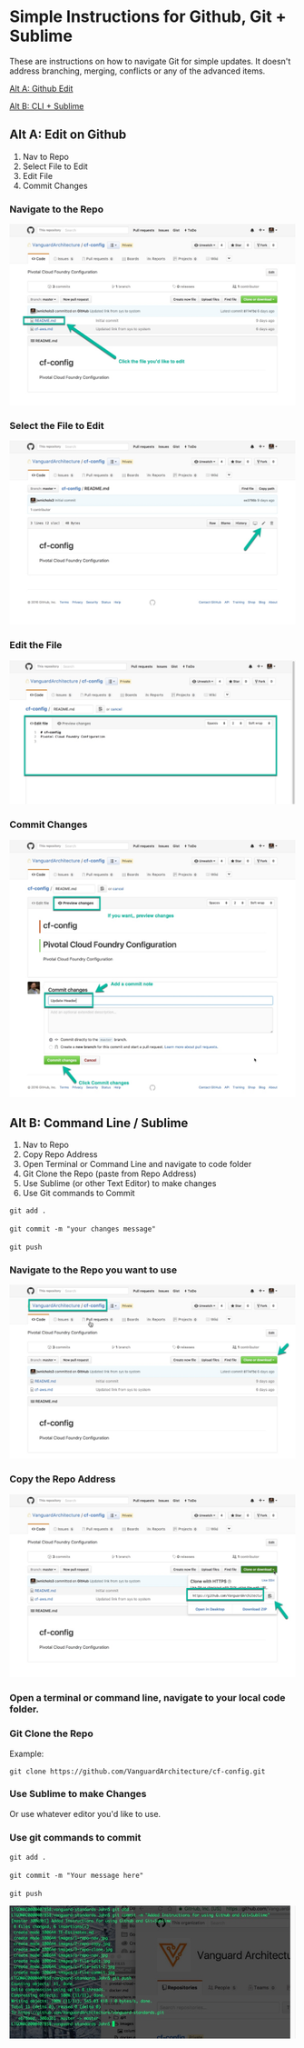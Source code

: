 # Simple Instructions for Github, Git + Sublime

These are instructions on how to navigate Git for simple updates. It doesn't address branching, merging, conflicts or any of the advanced items.

[Alt A: Github Edit](#alt-a-edit-on-github)

[Alt B: CLI + Sublime](#alt-b-command-line--sublime)

## Alt A: Edit on Github

1. Nav to Repo
2. Select File to Edit
3. Edit File
4. Commit Changes

### Navigate to the Repo

![Repo Nav](./images/a-repo-nav.jpg)

### Select the File to Edit

![Select File to Edit](./images/b-file-edit.jpg)

### Edit the File

![Edit File](./images/c-file-edit-2.jpg)

### Commit Changes

![Commit Changes](./images/d-file-commit.jpg)

## Alt B: Command Line / Sublime

1. Nav to Repo
2. Copy Repo Address
3. Open Terminal or Command Line and navigate to code folder
4. Git Clone the Repo (paste from Repo Address)
5. Use Sublime (or other Text Editor) to make changes
6. Use Git commands to Commit
  ```
  git add .

  git commit -m "your changes message"

  git push
  ```

### Navigate to the Repo you want to use

![1-Repo-Nav](./images/1-repo-nav.jpg)

### Copy the Repo Address

![2-Repo-Copy](./images/2-repo-copy.jpg)

### Open a terminal or command line, navigate to your local code folder.

### Git Clone the Repo

Example:
```
git clone https://github.com/VanguardArchitecture/cf-config.git
```

### Use Sublime to make Changes
Or use whatever editor you'd like to use.

### Use git commands to commit

```
git add .

git commit -m "Your message here"

git push
```

![Git CLI](./images/4-git-cli.jpg)
